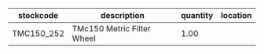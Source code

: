 |stockcode|description|quantity|location|
|---------|-----------|--------|--------|
|TMC150_252|TMc150 Metric Filter Wheel|1.00||

